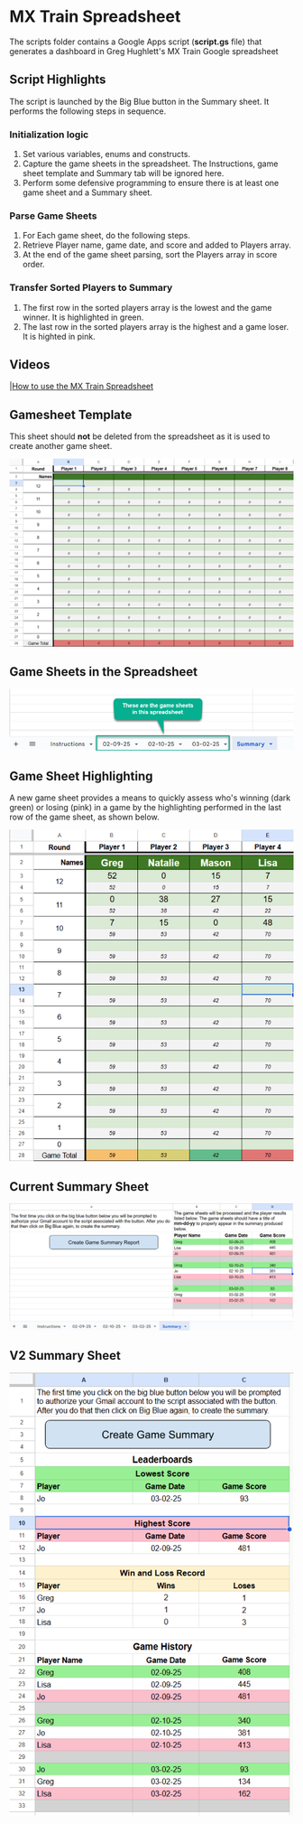 # MX Train Spreadsheet
The scripts folder contains a Google Apps script (**script.gs** file) that generates a dashboard in Greg Hughlett's MX Train Google spreadsheet

## Script Highlights
The script is launched by the Big Blue button in the Summary sheet. It performs the following steps in sequence.

### Initialization logic
1. Set various variables, enums and constructs.
2. Capture the game sheets in the spreadsheet. The Instructions, game sheet template and Summary tab will be ignored here.
3. Perform some defensive programming to ensure there is at least one game sheet and a Summary sheet.

### Parse Game Sheets
1. For Each game sheet, do the following steps.
2. Retrieve Player name, game date, and score and added to Players array.
3. At the end of the game sheet parsing, sort the Players array in score order.

### Transfer Sorted Players to Summary
1. The first row in the sorted players array is the lowest and the game winner. It is highlighted in green.
2. The last row in the sorted players array is the highest and a game loser. It is highted in pink.

## Videos
|[How to use the MX Train Spreadsheet](https://go.screenpal.com/watch/cTeVoFn1Dz3)
## Gamesheet Template
This sheet should **not** be deleted from the spreadsheet as it is used to create another game sheet.

![Gamesheet prototype](images/prototypes/train-scoresheet.png)
## Game Sheets in the Spreadsheet
![Actual Game Sheets](images/prototypes/MxTrain-Game-Tabs.png)
## Game Sheet Highlighting
A new game sheet provides a means to quickly assess who's winning (dark green) or losing (pink) in a game by the highlighting performed in the last row of the game sheet, as shown below.

![alt text](images/prototypes/Highlighed-Game-Totals.png)
## Current Summary Sheet
![V1 Summary Sheet](images/prototypes/v1-MxTrain-SummaryReport.png)
## V2 Summary Sheet
![V2 Summary Sheet](images/prototypes/v2-summary.png)
